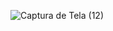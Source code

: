 ![Captura de Tela (12)](https://user-images.githubusercontent.com/95763807/153254760-17f4dca5-ad90-4bf3-82e4-242f1032ff74.png)

